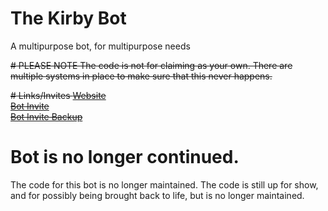 # The Kirby Bot
A multipurpose bot, for multipurpose needs

~~# PLEASE NOTE
The code is not for claiming as your own. There are multiple systems in place to make sure that this never happens.~~


~~# Links/Invites
[Website](https://thekirbybot.xyz)   
[Bot Invite](https://thekirbybot.xyz/invite)   
[Bot Invite Backup](https://discordapp.com/oauth2/authorize?client_id=508268149561360404&permissions=204811351&scope=bot)~~

# Bot is no longer continued.
The code for this bot is no longer maintained. The code is still up for show, and for possibly being brought back to life, but is no longer maintained.
